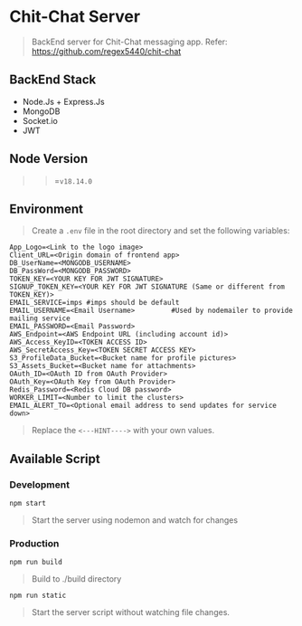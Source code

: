 # Chit-Chat Server

> BackEnd server for Chit-Chat messaging app. Refer: https://github.com/regex5440/chit-chat

## BackEnd Stack

- Node.Js + Express.Js
- MongoDB
- Socket.io
- JWT

## Node Version

> >=`v18.14.0`

## Environment

> Create a `.env` file in the root directory and set the following variables:

```
App_Logo=<Link to the logo image>
Client_URL=<Origin domain of frontend app>
DB_UserName=<MONGODB_USERNAME>
DB_PassWord=<MONGODB_PASSWORD>
TOKEN_KEY=<YOUR KEY FOR JWT SIGNATURE>
SIGNUP_TOKEN_KEY=<YOUR KEY FOR JWT SIGNATURE (Same or different from TOKEN_KEY)>
EMAIL_SERVICE=imps #imps should be default
EMAIL_USERNAME=<Email Username>         #Used by nodemailer to provide mailing service
EMAIL_PASSWORD=<Email Password>
AWS_Endpoint=<AWS Endpoint URL (including account id)>
AWS_Access_KeyID=<TOKEN ACCESS ID>
AWS_SecretAccess_Key=<TOKEN SECRET ACCESS KEY>
S3_ProfileData_Bucket=<Bucket name for profile pictures>
S3_Assets_Bucket=<Bucket name for attachments>
OAuth_ID=<OAuth ID from OAuth Provider>
OAuth_Key=<OAuth Key from OAuth Provider>
Redis_Password=<Redis Cloud DB password>
WORKER_LIMIT=<Number to limit the clusters>
EMAIL_ALERT_TO=<Optional email address to send updates for service down>
```

> Replace the `<---HINT---->` with your own values.

## Available Script

### Development
`npm start`
> Start the server using nodemon and watch for changes

### Production
`npm run build`
> Build to ./build directory

`npm run static`
> Start the server script without watching file changes.
